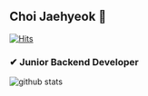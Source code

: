 ## Choi Jaehyeok 👋
[![Hits](https://hits.seeyoufarm.com/api/count/incr/badge.svg?url=https%3A%2F%2Fgithub.com%2Fhyeok9sae%2Fhit-counter&count_bg=%23628FDB&title_bg=%231A1B27&icon=&icon_color=%23E7E7E7&title=hits&edge_flat=false)](https://hits.seeyoufarm.com)
### ✔ Junior Backend Developer 
![github stats](https://github-readme-stats.vercel.app/api?username=hyeok9sae&show_icons=true&theme=tokyonight)
